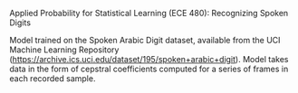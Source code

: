 Applied Probability for Statistical Learning (ECE 480): Recognizing Spoken Digits

Model trained on the Spoken Arabic Digit dataset, available from the UCI Machine Learning Repository (https://archive.ics.uci.edu/dataset/195/spoken+arabic+digit). Model takes data in the form of cepstral coefficients computed for a series of frames in each recorded sample. 
